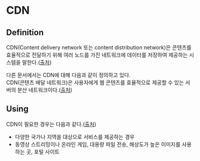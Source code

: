 # CDN

## Definition
CDN(Content delivery network 또는 content distribution network)은 콘텐츠를 효율적으로 전달하기 위해 여러 노드를 가진 네트워크에 데이터를 저장하여 제공하는 시스템을 말한다.([출처](https://ko.wikipedia.org/wiki/%EC%BD%98%ED%85%90%EC%B8%A0_%EC%A0%84%EC%86%A1_%EB%84%A4%ED%8A%B8%EC%9B%8C%ED%81%AC))  

다른 문서에서는 CDN에 대해 다음과 같이 정의하고 있다.  
CDN(콘텐츠 배달 네트워크)은 사용자에게 웹 콘텐츠를 효율적으로 제공할 수 있는 서버의 분산 네트워크이다.([출처](https://docs.microsoft.com/ko-kr/azure/cdn/cdn-overview))  

## Using
CDN이 필요한 경우는 다음과 같다.([출처](https://library.gabia.com/contents/infrahosting/8985))
- 다양한 국가나 지역을 대상으로 서비스를 제공하는 경우
- 동영상 스트리밍이나 온라인 게임, 대용량 파일 전송, 해상도가 높은 이미지를 사용하는 곳, 포털 사이트

